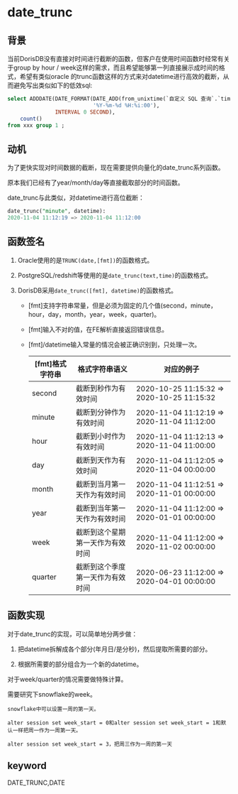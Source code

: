 # date_trunc

## 背景

当前DorisDB没有直接对时间进行截断的函数，但客户在使用时间函数时经常有关于group by hour / week这样的需求，而且希望能够第一列直接展示成时间的格式，希望有类似oracle 的trunc函数这样的方式来对datetime进行高效的截断，从而避免写出类似如下的低效sql:

```sql
select ADDDATE(DATE_FORMAT(DATE_ADD(from_unixtime(`自定义 SQL 查询`.`timestamp`), INTERVAL 8 HOUR),
                           '%Y-%m-%d %H:%i:00'),
               INTERVAL 0 SECOND),
    count() 
from xxx group 1 ; 
```

## 动机

为了更快实现对时间数据的截断，现在需要提供向量化的date_trunc系列函数。

原本我们已经有了year/month/day等直接截取部分的时间函数。

date_trunc与此类似，对datetime进行高位截断：

```sql
date_trunc("minute", datetime): 
2020-11-04 11:12:19 => 2020-11-04 11:12:00
```

## 函数签名

1. Oracle使用的是`TRUNC(date,[fmt])`的函数格式。

2. PostgreSQL/redshift等使用的是`date_trunc(text,time)`的函数格式。

3. DorisDB采用`date_trunc([fmt], datetime)`的函数格式。

    * [fmt]支持字符串常量，但是必须为固定的几个值(second，minute，hour，day，month，year，week，quarter)。

    * [fmt]输入不对的值，在FE解析直接返回错误信息。

    * [fmt]/datetime输入常量的情况会被正确识别到，只处理一次。

        |  [fmt]格式字符串   |  格式字符串语义   |  对应的例子  |
        | --- | --- | --- |
        |  second   |  截断到秒作为有效时间   |  2020-10-25 11:15:32 => 2020-10-25 11:15:32  |
        | minute | 截断到分钟作为有效时间 | 2020-11-04 11:12:19 => 2020-11-04 11:12:00 |
        | hour | 截断到小时作为有效时间 | 2020-11-04 11:12:13 => 2020-11-04 11:00:00 |
        | day | 截断到天作为有效时间 | 2020-11-04 11:12:05 => 2020-11-04 00:00:00 |
        | month | 截断到当月第一天作为有效时间 | 2020-11-04 11:12:51 => 2020-11-01 00:00:00 |
        | year | 截断到当年第一天作为有效时间 | 2020-11-04 11:12:00 => 2020-01-01 00:00:00 |
        | week | 截断到这个星期第一天作为有效时间 | 2020-11-04 11:12:00 => 2020-11-02 00:00:00 |
        | quarter | 截断到这个季度第一天作为有效时间 | 2020-06-23 11:12:00 => 2020-04-01 00:00:00 |

## 函数实现

对于date_trunc的实现，可以简单地分两步做：

1. 把datetime拆解成各个部分(年月日/是分秒)，然后提取所需要的部分。

2. 根据所需要的部分组合为一个新的datetime。

对于week/quarter的情况需要做特殊计算。

需要研究下snowflake的week。

```plain text
snowflake中可以设置一周的第一天。

alter session set week_start = 0和alter session set week_start = 1和默认一样把周一作为一周第一天。

alter session set week_start = 3，把周三作为一周的第一天
```

## keyword

DATE_TRUNC,DATE
